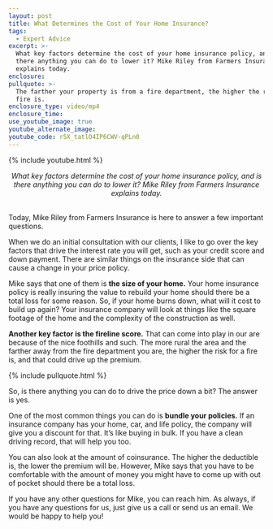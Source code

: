```yaml
---
layout: post
title: What Determines the Cost of Your Home Insurance?
tags:
  - Expert Advice
excerpt: >-
  What key factors determine the cost of your home insurance policy, and is
  there anything you can do to lower it? Mike Riley from Farmers Insurance
  explains today.
enclosure:
pullquote: >-
  The farther your property is from a fire department, the higher the risk of
  fire is.
enclosure_type: video/mp4
enclosure_time:
use_youtube_image: true
youtube_alternate_image:
youtube_code: r5X_tatlO4IP6CWV-qPLn0
---
```


{% include youtube.html %}

<center><em>What key factors determine the cost of your home insurance policy, and is there anything you can do to lower it? Mike Riley from Farmers Insurance explains today.</em></center>

<center>&nbsp;</center>

Today, Mike Riley from Farmers Insurance is here to answer a few important questions.

When we do an initial consultation with our clients, I like to go over the key factors that drive the interest rate you will get, such as your credit score and down payment. There are similar things on the insurance side that can cause a change in your price policy.

Mike says that one of them is **the size of your home.** Your home insurance policy is really insuring the value to rebuild your home should there be a total loss for some reason. So, if your home burns down, what will it cost to build up again? Your insurance company will look at things like the square footage of the home and the complexity of the construction as well.

**Another key factor is the fireline score.** That can come into play in our are because of the nice foothills and such. The more rural the area and the farther away from the fire department you are, the higher the risk for a fire is, and that could drive up the premium.

{% include pullquote.html %}

So, is there anything you can do to drive the price down a bit? The answer is yes.

One of the most common things you can do is **bundle your policies.** If an insurance company has your home, car, and life policy, the company will give you a discount for that. It’s like buying in bulk. If you have a clean driving record, that will help you too.

You can also look at the amount of coinsurance. The higher the deductible is, the lower the premium will be. However, Mike says that you have to be comfortable with the amount of money you might have to come up with out of pocket should there be a total loss.

If you have any other questions for Mike, you can reach him. As always, if you have any questions for us, just give us a call or send us an email. We would be happy to help you!<br>